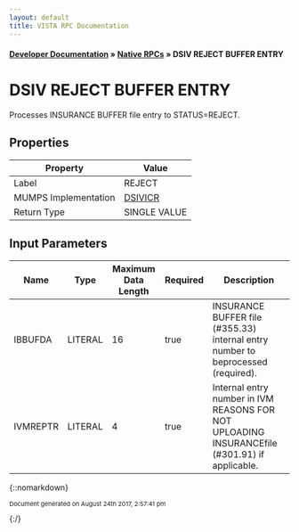 ```yaml
---
layout: default
title: VISTA RPC Documentation
---
```


#### [Developer Documentation](../index) &#187; [Native RPCs](TableOfContents) &#187; DSIV REJECT BUFFER ENTRY<br/>
# DSIV REJECT BUFFER ENTRY

Processes INSURANCE BUFFER file entry to STATUS=REJECT.

## Properties

Property | Value
--- | ---
Label | REJECT
MUMPS Implementation | [DSIVICR](http://code.osehra.org/dox/Routine_DSIVICR_source.html)
Return Type | SINGLE VALUE


## Input Parameters

Name | Type | Maximum Data Length | Required | Description
--- | --- | --- | --- | ---
IBBUFDA | LITERAL | 16 | true | INSURANCE BUFFER file (#355.33) internal entry number to beprocessed (required).
IVMREPTR | LITERAL | 4 | true | Internal entry number in IVM REASONS FOR NOT UPLOADING INSURANCEfile (#301.91) if applicable.



{::nomarkdown} <br/><p style="font-size: 11px">Document generated on August 24th 2017, 2:57:41 pm</p>{:/}